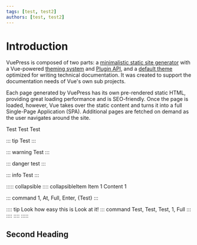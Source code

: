 ```yaml
---
tags: [test, test2]
authors: [test, test2]
---
```

# Introduction

VuePress is composed of two parts: a [minimalistic static site generator](https://github.com/vuejs/vuepress/tree/master/packages/%40vuepress/core) with a Vue-powered [theming system](https://v1.vuepress.vuejs.org/theme/) and [Plugin API](https://v1.vuepress.vuejs.org/plugin/), and a [default theme](https://v1.vuepress.vuejs.org/theme/default-theme-config.html) optimized for writing technical documentation. It was created to support the documentation needs of Vue's own sub projects.

Each page generated by VuePress has its own pre-rendered static HTML, providing great loading performance and is SEO-friendly. Once the page is loaded, however, Vue takes over the static content <LightingKey name="Full"/> and turns it into a full Single-Page Application (SPA). Additional pages are fetched on demand as the user navigates around the site.

<!-- Testing <LightingCommand command="1, At & Full & Enter" inline='true'>Test</LightingCommand> Post -->

<!-- ::: command
1, Enter
::: -->

<!-- <LightingCommand command="Or, like, this, if, you, need, funky, things"/> -->

<LightingCommand command="test & test2"/>
<v-alert
    border="left"
    type='success'
    elevation='2'
>Test
</v-alert>
<v-alert
    border="left"
    type='success'
    elevation='2'
    outlined
>Test
</v-alert>
<v-alert
    border="left"
    type='success'
    elevation='2'
    colored-border
>Test
</v-alert>

::: tip
Test
:::

::: warning
Test
:::

::: danger
test
:::

::: info
Test
:::

::::: collapsible
:::: collapsibleItem Item 1
Content 1


::: command
1, At, Full, Enter, {Test}
:::


:::: tip Look how easy this is
Look at it!
::: command
Test, Test, Test, 1, Full
:::
::::
::::
:::::

## Second Heading